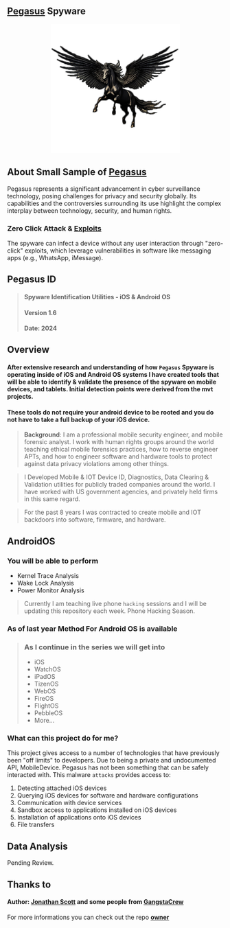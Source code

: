 ## [Pegasus](https://github.com/pxcs/pegasus_spyware_1.6/) Spyware

<a href="https://github.com/pxcs/BlackMarlinExec/"><p align="center">
<img width="300" height="300" src="/init/pegasus.png">
</p></a>

## About Small Sample of [Pegasus](https://github.com/pxcs/pegasus_spyware_1.6/)
Pegasus represents a significant advancement in cyber surveillance technology, posing challenges for privacy and security globally. Its capabilities and the controversies surrounding its use highlight the complex interplay between technology, security, and human rights.
### Zero Click Attack & [Exploits](https://www.kaspersky.com/resource-center/definitions/what-is-zero-click-malware)
The spyware can infect a device without any user interaction through "zero-click" exploits, which leverage vulnerabilities in software like messaging apps (e.g., WhatsApp, iMessage).

## Pegasus ID
>#### Spyware Identification Utilities - iOS & Android OS
>#### Version 1.6
>#### Date: 2024
## Overview
#### After extensive research and understanding of how `Pegasus` Spyware is operating inside of iOS and Android OS systems I have created tools that will be able to identify & validate the presence of the spyware on mobile devices, and tablets. Initial detection points were derived from the mvt projects.

#### These tools do not require your android device to be rooted and you do not have to take a full backup of your iOS device.

>**Background**: I am a professional mobile security engineer, and mobile forensic analyst. I work with human rights groups around the world teaching ethical mobile forensics practices, how to reverse engineer APTs, and how to engineer software and hardware tools to protect against data privacy violations among other things. 

>I Developed Mobile & IOT Device ID, Diagnostics, Data Clearing & Validation utilities for publicly traded companies around the world. I have worked with US government agencies, and privately held firms in this same regard. 

>For the past 8 years I was contracted to create mobile and IOT backdoors into software, firmware, and hardware.

## AndroidOS 
### You will be able to perform 
- Kernel Trace Analysis 
- Wake Lock Analysis 
- Power Monitor Analysis
 
> Currently I am teaching live phone `hacking` sessions and I will be updating this repository each week. 
> Phone Hacking Season.

### As of last year Method For Android OS is available

>  ### As I continue in the series we will get into 
> - iOS
> - WatchOS
> - iPadOS 
> - TizenOS
> - WebOS
> - FireOS
> - FlightOS
> - PebbleOS
> - More...

### What can this project do for me?
This project gives access to a number of technologies that have previously been "off limits" to developers. Due to being a private and undocumented API, MobileDevice. Pegasus has not been something that can be safely interacted with. This malware `attacks` provides access to:

1. Detecting attached iOS devices
2. Querying iOS devices for software and hardware configurations
3. Communication with device services
4. Sandbox access to applications installed on iOS devices
5. Installation of applications onto iOS devices
6. File transfers
 
## Data Analysis 

Pending Review.

## Thanks to
#### Author: [Jonathan Scott](https://github.com/jonathandata1/) and some people from [GangstaCrew](https://github.com/GangstaCrew)
For more informations you can check out the repo [**owner**](https://github.com/jonathandata1/)
